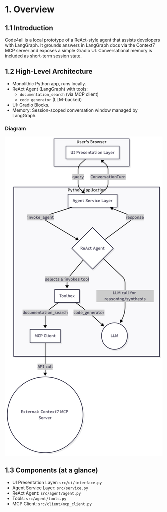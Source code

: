 # 1. Overview

## 1.1 Introduction
Code4all is a local prototype of a ReAct-style agent that assists developers with LangGraph. It grounds answers in LangGraph docs via the Context7 MCP server and exposes a simple Gradio UI. Conversational memory is included as short-term session state.

## 1.2 High-Level Architecture
- Monolithic Python app, runs locally.
- ReAct Agent (LangGraph) with tools:
  - `documentation_search` (via MCP client)
  - `code_generator` (LLM-backed)
- UI: Gradio Blocks.
- Memory: Session-scoped conversation window managed by LangGraph.

### Diagram
![High-level architecture](diagrams/component_interaction.png)

## 1.3 Components (at a glance)
- UI Presentation Layer: `src/ui/interface.py`
- Agent Service Layer: `src/service.py`
- ReAct Agent: `src/agent/agent.py`
- Tools: `src/agent/tools.py`
- MCP Client: `src/client/mcp_client.py`
